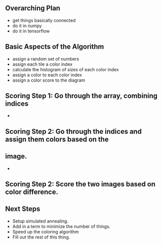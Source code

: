 ## Overarching Plan

- get things basically connected
- do it in numpy
- do it in tensorflow

## Basic Aspects of the Algorithm

- assign a random set of numbers
- assign each tile a color index
- calculate the histogram of sizes of each color index
- assign a color to each color index
- assign a color score to the diagram

## Scoring Step 1: Go through the array, combining indices

-

## Scoring Step 2: Go through the indices and assign them colors based on the
## image.

-

## Scoring Step 2: Score the two images based on color difference.

## Next Steps

- Setup simulated annealing.
- Add in a term to minimize the number of things.
- Speed up the coloring algorithm
- Fill out the rest of this thing.

